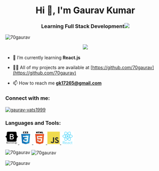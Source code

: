 
<h1 align="center">Hi 👋, I'm Gaurav Kumar</h1>
<h3 align="center">Learning Full Stack Development<img src="https://media.giphy.com/media/WUlplcMpOCEmTGBtBW/giphy.gif" width="30"></h3>

<p align="left"> <img src="https://komarev.com/ghpvc/?username=70gaurav&label=Profile%20views&color=0e75b6&style=flat" alt="70gaurav" /> </p>
<div align="center">
  <img src="https://cdn.dribbble.com/users/2131993/screenshots/4948736/thoughtworks-gif_dribbble.gif" />
  </div>

- 🌱 I’m currently learning **React.js**

- 👨‍💻 All of my projects are available at [https://github.com/70gaurav](https://github.com/70gaurav)

- 📫 How to reach me **gk17265@gmail.com**

<h3 align="left">Connect with me:</h3>
<p align="left">
<a href="https://linkedin.com/in/gaurav-vats1999" target="blank"><img align="center" src="https://raw.githubusercontent.com/rahuldkjain/github-profile-readme-generator/master/src/images/icons/Social/linked-in-alt.svg" alt="gaurav-vats1999" height="30" width="40" /></a>
</p>

<h3 align="left">Languages and Tools:</h3>
<p align="left"> <a href="https://getbootstrap.com" target="_blank" rel="noreferrer"> <img src="https://raw.githubusercontent.com/devicons/devicon/master/icons/bootstrap/bootstrap-plain-wordmark.svg" alt="bootstrap" width="40" height="40"/> </a> <a href="https://www.w3schools.com/css/" target="_blank" rel="noreferrer"> <img src="https://raw.githubusercontent.com/devicons/devicon/master/icons/css3/css3-original-wordmark.svg" alt="css3" width="40" height="40"/> </a> <a href="https://www.w3.org/html/" target="_blank" rel="noreferrer"> <img src="https://raw.githubusercontent.com/devicons/devicon/master/icons/html5/html5-original-wordmark.svg" alt="html5" width="40" height="40"/> </a> <a href="https://developer.mozilla.org/en-US/docs/Web/JavaScript" target="_blank" rel="noreferrer"> <img src="https://raw.githubusercontent.com/devicons/devicon/master/icons/javascript/javascript-original.svg" alt="javascript" width="40" height="40"/> </a> <a href="https://reactjs.org/" target="_blank" rel="noreferrer"> <img src="https://raw.githubusercontent.com/devicons/devicon/master/icons/react/react-original-wordmark.svg" alt="react" width="40" height="40"/> </a> </p>

<p><img align="left" src="https://github-readme-stats.vercel.app/api/top-langs?username=70gaurav&show_icons=true&locale=en&layout=compact" alt="70gaurav" /></p>

<p>&nbsp;<img align="center" src="https://github-readme-stats.vercel.app/api?username=70gaurav&show_icons=true&locale=en" alt="70gaurav" /></p>

<p><img align="center" src="https://github-readme-streak-stats.herokuapp.com/?user=70gaurav&" alt="70gaurav" /></p>

